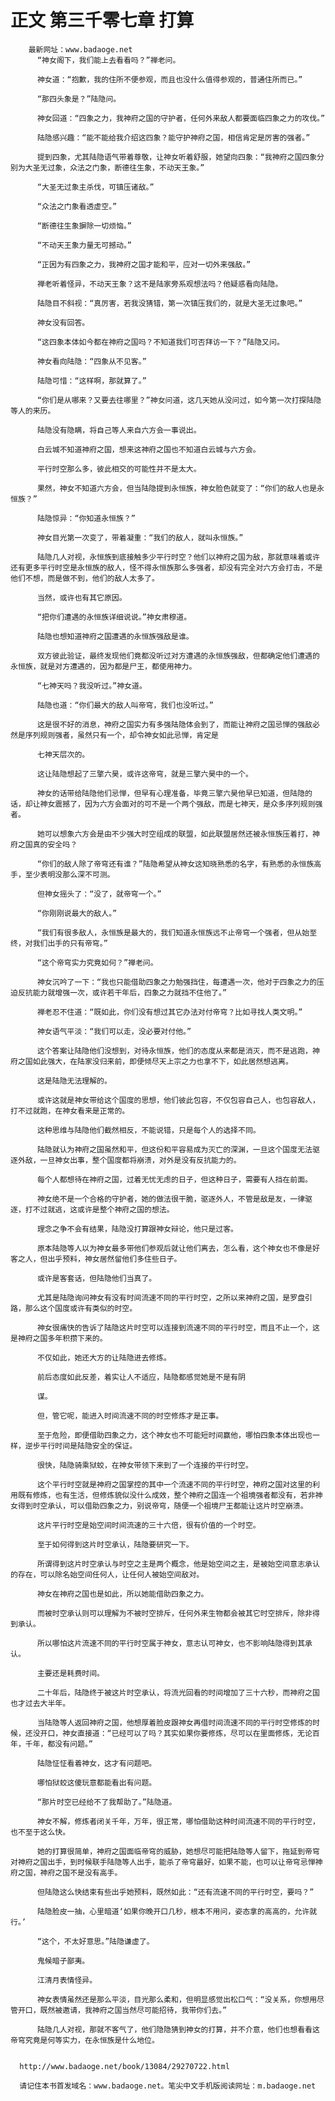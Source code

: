 # 正文 第三千零七章 打算
        最新网址：www.badaoge.net
          “神女阁下，我们能上去看看吗？”禅老问。
      
          神女道：“抱歉，我的住所不便参观，而且也没什么值得参观的，普通住所而已。”
      
          “那四头象是？”陆隐问。
      
          神女回道：“四象之力，我神府之国的守护者，任何外来敌人都要面临四象之力的攻伐。”
      
          陆隐感兴趣：“能不能给我介绍这四象？能守护神府之国，相信肯定是厉害的强者。”
      
          提到四象，尤其陆隐语气带着尊敬，让神女听着舒服，她望向四象：“我神府之国四象分别为大圣无过象，众法之门象，断德往生象，不动天王象。”
      
          “大圣无过象主杀伐，可镇压诸敌。”
      
          “众法之门象看透虚空。”
      
          “断德往生象摒除一切烦恼。”
      
          “不动天王象力量无可撼动。”
      
          “正因为有四象之力，我神府之国才能和平，应对一切外来强敌。”
      
          禅老听着怪异，不动天王象？这不是陆家旁系观想法吗？他疑惑看向陆隐。
      
          陆隐目不斜视：“真厉害，若我没猜错，第一次镇压我们的，就是大圣无过象吧。”
      
          神女没有回答。
      
          “这四象本体如今都在神府之国吗？不知道我们可否拜访一下？”陆隐又问。
      
          神女看向陆隐：“四象从不见客。”
      
          陆隐可惜：“这样啊，那就算了。”
      
          “你们是从哪来？又要去往哪里？”神女问道，这几天她从没问过，如今第一次打探陆隐等人的来历。
      
          陆隐没有隐瞒，将自己等人来自六方会一事说出。
      
          白云城不知道神府之国，想来这神府之国也不知道白云城与六方会。
      
          平行时空那么多，彼此相交的可能性并不是太大。
      
          果然，神女不知道六方会，但当陆隐提到永恒族，神女脸色就变了：“你们的敌人也是永恒族？”
      
          陆隐惊异：“你知道永恒族？”
      
          神女目光第一次变了，带着凝重：“我们的敌人，就叫永恒族。”
      
          陆隐几人对视，永恒族到底接触多少平行时空？他们以神府之国为敌，那就意味着或许还有更多平行时空是永恒族的敌人，怪不得永恒族那么多强者，却没有完全对六方会打击，不是他们不想，而是做不到，他们的敌人太多了。
      
          当然，或许也有其它原因。
      
          “把你们遭遇的永恒族详细说说。”神女肃穆道。
      
          陆隐也想知道神府之国遭遇的永恒族强敌是谁。
      
          双方彼此验证，最终发现他们竟都没听过对方遭遇的永恒族强敌，但都确定他们遭遇的永恒族，就是对方遭遇的，因为都是尸王，都使用神力。
      
          “七神天吗？我没听过。”神女道。
      
          陆隐也道：“你们最大的敌人叫帝穹，我们也没听过。”
      
          这是很不好的消息，神府之国实力有多强陆隐体会到了，而能让神府之国忌惮的强敌必然是序列规则强者，虽然只有一个，却令神女如此忌惮，肯定是
      
          七神天层次的。
      
          这让陆隐想起了三擎六昊，或许这帝穹，就是三擎六昊中的一个。
      
          神女的话带给陆隐他们忌惮，但早有心理准备，毕竟三擎六昊他早已知道，但陆隐的话，却让神女震撼了，因为六方会面对的可不是一个两个强敌，而是七神天，是众多序列规则强者。
      
          她可以想象六方会是由不少强大时空组成的联盟，如此联盟居然还被永恒族压着打，神府之国真的安全吗？
      
          “你们的敌人除了帝穹还有谁？”陆隐希望从神女这知晓熟悉的名字，有熟悉的永恒族高手，至少表明没那么深不可测。
      
          但神女摇头了：“没了，就帝穹一个。”
      
          “你刚刚说最大的敌人。”
      
          “我们有很多敌人，永恒族是最大的，我们知道永恒族远不止帝穹一个强者，但从始至终，对我们出手的只有帝穹。”
      
          “这个帝穹实力究竟如何？”禅老问。
      
          神女沉吟了一下：“我也只能借助四象之力勉强挡住，每遭遇一次，他对于四象之力的压迫反抗能力就增强一次，或许若干年后，四象之力就挡不住他了。”
      
          禅老忍不住道：“既如此，你们没有想过其它办法对付帝穹？比如寻找人类文明。”
      
          神女语气平淡：“我们可以走，没必要对付他。”
      
          这个答案让陆隐他们没想到，对待永恒族，他们的态度从来都是消灭，而不是逃跑，神府之国如此强大，在陆家没归来前，即便倾尽天上宗之力也拿不下，如此居然想逃离。
      
          这是陆隐无法理解的。
      
          或许这就是神女带给这个国度的思想，他们彼此包容，不仅包容自己人，也包容敌人，打不过就跑，在神女看来是正常的。
      
          这种思维与陆隐他们截然相反，不能说错，只是每个人的选择不同。
      
          陆隐就认为神府之国虽然和平，但这份和平容易成为灭亡的深渊，一旦这个国度无法驱逐外敌，一旦神女出事，整个国度都将崩溃，对外是没有反抗能力的。
      
          每个人都想待在神府之国，过着无忧无虑的日子，但这种日子，需要有人挡在前面。
      
          神女绝不是一个合格的守护者，她的做法很干脆，驱逐外人，不管是敌是友，一律驱逐，打不过就逃，这或许是整个神府之国的想法。
      
          理念之争不会有结果，陆隐没打算跟神女辩论，他只是过客。
      
          原本陆隐等人以为神女最多带他们参观后就让他们离去，怎么看，这个神女也不像是好客之人，但出乎预料，神女居然留他们多住些日子。
      
          或许是客套话，但陆隐他们当真了。
      
          尤其是陆隐询问神女有没有时间流速不同的平行时空，之所以来神府之国，是罗盘引路，那么这个国度或许有类似的时空。
      
          神女很痛快的告诉了陆隐这片时空可以连接到流速不同的平行时空，而且不止一个，这是神府之国多年积攒下来的。
      
          不仅如此，她还大方的让陆隐进去修炼。
      
          前后态度如此反差，着实让人不适应，陆隐都感觉她是不是有阴
      
          谋。
      
          但，管它呢，能进入时间流速不同的时空修炼才是正事。
      
          至于危险，即便借助四象之力，这个神女也不可能短时间赢他，哪怕四象本体出现也一样，逆步平行时间是陆隐安全的保证。
      
          很快，陆隐骑乘狱蛟，在神女带领下来到了一个连接的平行时空。
      
          这个平行时空就是神府之国掌控的其中一个流速不同的平行时空，神府之国对这里的利用既有修炼，也有生活，但修炼貌似没什么成效，整个神府之国连一个祖境强者都没有，若非神女得到时空承认，可以借助四象之力，别说帝穹，随便一个祖境尸王都能让这片时空崩溃。
      
          这片平行时空是始空间时间流速的三十六倍，很有价值的一个时空。
      
          至于如何得到这片时空承认，陆隐要研究一下。
      
          所谓得到这片时空承认与时空之主是两个概念，他是始空间之主，是被始空间意志承认的存在，可以除名始空间任何人，让任何人被始空间敌对。
      
          神女在神府之国也是如此，所以她能借助四象之力。
      
          而被时空承认则可以理解为不被时空排斥，任何外来生物都会被其它时空排斥，除非得到承认。
      
          所以哪怕这片流速不同的平行时空属于神女，意志认可神女，也不影响陆隐得到其承认。
      
          主要还是耗费时间。
      
          二十年后，陆隐终于被这片时空承认，将流光回看的时间增加了三十六秒，而神府之国也才过去大半年。
      
          当陆隐等人返回神府之国，他想厚着脸皮跟神女再借时间流速不同的平行时空修炼的时候，还没开口，神女直接道：“已经可以了吗？其实如果你要修炼，尽可以在里面修炼，无论百年，千年，都没有问题。”
      
          陆隐怔怔看着神女，这才有问题吧。
      
          哪怕狱蛟这傻玩意都能看出有问题。
      
          “那片时空已经给不了我帮助了。”陆隐道。
      
          神女不解，修炼者闭关千年，万年，很正常，哪怕借助这种时间流速不同的平行时空，也不至于这么快。
      
          她的打算很简单，神府之国面临帝穹的威胁，她想尽可能把陆隐等人留下，拖延到帝穹对神府之国出手，到时候联手陆隐等人出手，能杀了帝穹最好，如果不能，也可以让帝穹忌惮神府之国，神府之国不是没有高手。
      
          但陆隐这么快结束有些出乎她预料，既然如此：“还有流速不同的平行时空，要吗？”
      
          陆隐脸皮一抽，心里暗道‘如果你晚开口几秒，根本不用问，姿态拿的高高的，允许就行。’
      
          “这个，不太好意思。”陆隐谦虚了。
      
          鬼候暗子鄙夷。
      
          江清月表情怪异。
      
          神女表情虽然还是那么平淡，目光那么柔和，但明显感觉出松口气：“没关系，你想用尽管开口，既然被邀请，我神府之国当然尽可能招待，我带你们去。”
      
          陆隐几人对视，那就不客气了，他们隐隐猜到神女的打算，并不介意，他们也想看看这帝穹究竟是何等实力，在永恒族是什么地位。
      
      
      http://www.badaoge.net/book/13084/29270722.html
      
      请记住本书首发域名：www.badaoge.net。笔尖中文手机版阅读网址：m.badaoge.net